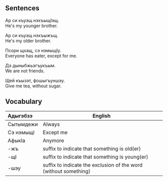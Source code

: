 ## Sentences
Ар си къуэщ нэхъыщIэщ.  
He's my younger brother.

Ар си къуэщ нэхъыжъщ.  
He's my older brother.

Псори щхащ, сэ нэмыщIу.  
Everyone has eater, except for me.

Дэ дыныбжьэгъукъым.  
We are not friends.

Щей къызэт, фошыгъуншэу.  
Give me tea, without sugar.
## Vocabulary
| Адыгэбзэ  | English                                                          |
| :-------- | ---------------------------------------------------------------- |
| Сытымдежи | Always                                                           |
| Сэ нэмыщI | Except me                                                        |
| АфыкIа    | Anymore                                                          |
| -жъ       | suffix to indicate that something is old(er)                     |
| -щI       | suffix to indicate that something is young(er)                   |
| -шэу      | suffix to indicate the exclusion of the word (without something) |
